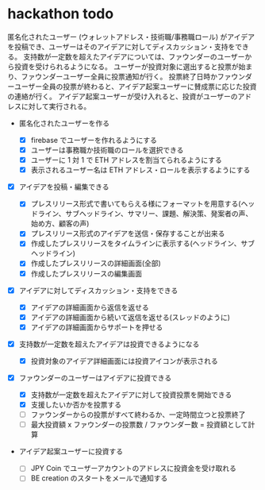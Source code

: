 # hackathon todo

匿名化されたユーザー (ウォレットアドレス・技術職/事務職ロール) がアイデアを投稿でき、ユーザーはそのアイデアに対してディスカッション・支持をできる。
支持数が一定数を超えたアイデアについては、ファウンダーのユーザーから投資を受けられるようになる。
ユーザーが投資対象に選出すると投票が始まり、ファウンダーユーザー全員に投票通知が行く。
投票終了日時かファウンダーユーザー全員の投票が終わると、アイデア起案ユーザーに賛成票に応じた投資の連絡が行く。
アイデア起案ユーザーが受け入れると、投資がユーザーのアドレスに対して実行される。

- 匿名化されたユーザーを作る

  - [x] firebase でユーザーを作れるようにする
  - [x] ユーザーは事務職か技術職のロールを選択できる
  - [x] ユーザーに 1 対 1 で ETH アドレスを割当てられるようにする
  - [x] 表示されるユーザー名は ETH アドレス・ロールを表示するようにする

- [x] アイデアを投稿・編集できる

  - [x] プレスリリース形式で書いてもらえる様にフォーマットを用意する(ヘッドライン、サブヘッドライン、サマリー、課題、解決策、発案者の声、始め方、顧客の声)
  - [x] プレスリリース形式のアイデアを送信・保存することが出来る
  - [x] 作成したプレスリリースをタイムラインに表示する(ヘッドライン、サブヘッドライン)
  - [x] 作成したプレスリリースの詳細画面(全部)
  - [x] 作成したプレスリリースの編集画面

- [x] アイデアに対してディスカッション・支持をできる

  - [x] アイデアの詳細画面から返信を返せる
  - [x] アイデアの詳細画面から続いて返信を返せる(スレッドのように)
  - [x] アイデアの詳細画面からサポートを押せる

- [x] 支持数が一定数を超えたアイデアは投資できるようになる

  - [x] 投資対象のアイデア詳細画面には投資アイコンが表示される

- [x] ファウンダーのユーザーはアイデアに投資できる

  - [x] 支持数が一定数を超えたアイデアに対して投資投票を開始できる
  - [x] 支援したいか否かを投票する
  - [ ] ファウンダーからの投票がすべて終わるか、一定時間立つと投票終了
  - [ ] 最大投資額 x ファウンダーの投票数 / ファウンダー数 = 投資額として計算

- アイデア起案ユーザーに投資する

  - [ ] JPY Coin でユーザーアカウントのアドレスに投資金を受け取れる
  - [ ] BE creation のスタートをメールで通知する
